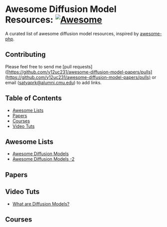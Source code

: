 # Awesome Diffusion Model Resources: [![Awesome](https://cdn.rawgit.com/sindresorhus/awesome/d7305f38d29fed78fa85652e3a63e154dd8e8829/media/badge.svg)](https://github.com/sindresorhus/awesome)
A curated list of awesome diffusion model resources, inspired by [awesome-php](https://github.com/ziadoz/awesome-php).

## Contributing
Please feel free to send me [pull requests]([https://github.com/y12uc231/awesome-diffusion-model-papers/pulls](https://github.com/y12uc231/awesome-diffusion-model-papers/pulls) or email (satyaprk@alumni.cmu.edu) to add links.


## Table of Contents

 - [Awesome Lists](#awesome-lists)
 - [Papers](#papers)
 - [Courses](#courses)
 - [Video Tuts](#Tuts)
 
 ## Awesome Lists
 
 - [Awesome Diffusion Models](https://github.com/heejkoo/Awesome-Diffusion-Models)
 - [Awesome Diffusion Models -2 ](https://github.com/hyungkwonko/awesome-diffusion-models)

 ## Papers
 
 ## Video Tuts
 - [What are Diffusion Models?](https://www.youtube.com/watch?v=fbLgFrlTnGU)
 
 ## Courses
 
 


